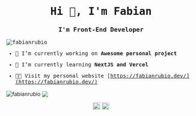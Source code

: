  <samp>
<h1 align="center">Hi 👋, I'm Fabian</h1>
<h3 align="center">I'm Front-End Developer</h3>

<p align="left"> <img src="https://komarev.com/ghpvc/?username=fabianrubio" alt="fabianrubio" /> </p>

- 🔭 I’m currently working on **Awesome personal project**

- 🌱 I’m currently learning **NextJS and Vercel**

- 👨‍💻 Visit my personal website [https://fabianrubio.dev/](https://fabianrubio.dev/)

</samp>

<p align="left"> 
 <img align="center" src="https://github-readme-stats.vercel.app/api?username=fabianrubio&show_icons=true"&layout=compact&theme=onedarkpro" alt="fabianrubio" /> 
 <img align="center" src="https://github-readme-stats.vercel.app/api/top-langs/?username=fabianrubio&layout=compact&theme=onedarkpro" />                                          </p>

<p align="center">
<a href="https://codepen.io/fabian_rubio" target="blank"><img align="center" src="https://cdn.jsdelivr.net/npm/simple-icons@3.0.1/icons/codepen.svg" alt="fabian_rubio" height="20" width="20" /></a>
<a href="https://linkedin.com/in/fabian-rubio" target="blank"><img align="center" src="https://cdn.jsdelivr.net/npm/simple-icons@3.0.1/icons/linkedin.svg" alt="fabian-rubio" height="20" width="20" /></a>
</p>
